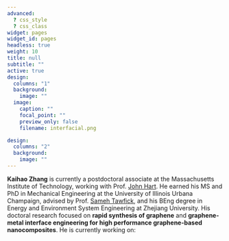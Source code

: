 ```yaml
---
advanced:
  ? css_style
  ? css_class
widget: pages
widget_id: pages
headless: true
weight: 10
title: null
subtitle: ""
active: true
design:
  columns: "1"
  background:
    image: ""
  image:
    caption: ""
    focal_point: ""
    preview_only: false
    filename: interfacial.png

design:
  columns: "2"
  background:
    image: ""
---
```

<span style="font-size: 1em; line-height: normal;">**Kaihao Zhang** is currently a postdoctoral associate at the Massachusetts Institute of Technology, working with Prof. [John Hart](https://mechanosynthesis.mit.edu/). He earned his MS and PhD in Mechanical Engineering at the University of Illinois Urbana Champaign, advised by Prof. [Sameh Tawfick](https://tawfick.mechse.illinois.edu/), and his BEng degree in Energy and Environment System Engineering at Zhejiang University. His doctoral research focused on **rapid synthesis of graphene** and **graphene-metal interface engineering for high performance graphene-based nanocomposites**. He is currently working on:</span>

